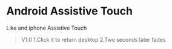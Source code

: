 # Android Assistive Touch
Like and iphone Assistive Touch

> V1.0
> 1.Click it to return desktop
> 2.Two seconds later fades
